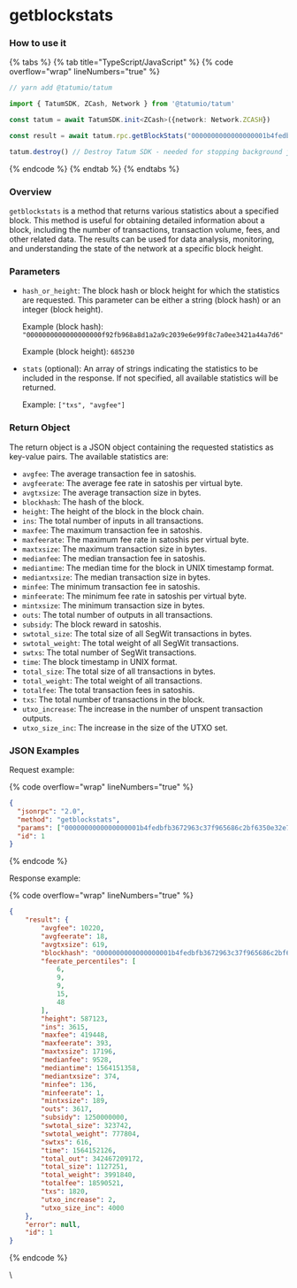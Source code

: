 # getblockstats

### How to use it

{% tabs %}
{% tab title="TypeScript/JavaScript" %}
{% code overflow="wrap" lineNumbers="true" %}
```typescript
// yarn add @tatumio/tatum

import { TatumSDK, ZCash, Network } from '@tatumio/tatum'

const tatum = await TatumSDK.init<ZCash>({network: Network.ZCASH})

const result = await tatum.rpc.getBlockStats("0000000000000000001b4fedbfb3672963c37f965686c2bf6350e32e77f9941f")

tatum.destroy() // Destroy Tatum SDK - needed for stopping background jobs
```
{% endcode %}
{% endtab %}
{% endtabs %}

### Overview

`getblockstats` is a method that returns various statistics about a specified block. This method is useful for obtaining detailed information about a block, including the number of transactions, transaction volume, fees, and other related data. The results can be used for data analysis, monitoring, and understanding the state of the network at a specific block height.

### Parameters

*   `hash_or_height`: The block hash or block height for which the statistics are requested. This parameter can be either a string (block hash) or an integer (block height).

    Example (block hash): `"0000000000000000000f92fb968a8d1a2a9c2039e6e99f8c7a0ee3421a44a7d6"`

    Example (block height): `685230`
*   `stats` (optional): An array of strings indicating the statistics to be included in the response. If not specified, all available statistics will be returned.

    Example: `["txs", "avgfee"]`

### Return Object

The return object is a JSON object containing the requested statistics as key-value pairs. The available statistics are:

* `avgfee`: The average transaction fee in satoshis.
* `avgfeerate`: The average fee rate in satoshis per virtual byte.
* `avgtxsize`: The average transaction size in bytes.
* `blockhash`: The hash of the block.
* `height`: The height of the block in the block chain.
* `ins`: The total number of inputs in all transactions.
* `maxfee`: The maximum transaction fee in satoshis.
* `maxfeerate`: The maximum fee rate in satoshis per virtual byte.
* `maxtxsize`: The maximum transaction size in bytes.
* `medianfee`: The median transaction fee in satoshis.
* `mediantime`: The median time for the block in UNIX timestamp format.
* `mediantxsize`: The median transaction size in bytes.
* `minfee`: The minimum transaction fee in satoshis.
* `minfeerate`: The minimum fee rate in satoshis per virtual byte.
* `mintxsize`: The minimum transaction size in bytes.
* `outs`: The total number of outputs in all transactions.
* `subsidy`: The block reward in satoshis.
* `swtotal_size`: The total size of all SegWit transactions in bytes.
* `swtotal_weight`: The total weight of all SegWit transactions.
* `swtxs`: The total number of SegWit transactions.
* `time`: The block timestamp in UNIX format.
* `total_size`: The total size of all transactions in bytes.
* `total_weight`: The total weight of all transactions.
* `totalfee`: The total transaction fees in satoshis.
* `txs`: The total number of transactions in the block.
* `utxo_increase`: The increase in the number of unspent transaction outputs.
* `utxo_size_inc`: The increase in the size of the UTXO set.

### JSON Examples

Request example:

{% code overflow="wrap" lineNumbers="true" %}
```json
{
  "jsonrpc": "2.0",
  "method": "getblockstats",
  "params": ["0000000000000000001b4fedbfb3672963c37f965686c2bf6350e32e77f9941f"],
  "id": 1
}
```
{% endcode %}

Response example:

{% code overflow="wrap" lineNumbers="true" %}
```json
{
    "result": {
        "avgfee": 10220,
        "avgfeerate": 18,
        "avgtxsize": 619,
        "blockhash": "0000000000000000001b4fedbfb3672963c37f965686c2bf6350e32e77f9941f",
        "feerate_percentiles": [
            6,
            9,
            9,
            15,
            48
        ],
        "height": 587123,
        "ins": 3615,
        "maxfee": 419448,
        "maxfeerate": 393,
        "maxtxsize": 17196,
        "medianfee": 9528,
        "mediantime": 1564151358,
        "mediantxsize": 374,
        "minfee": 136,
        "minfeerate": 1,
        "mintxsize": 189,
        "outs": 3617,
        "subsidy": 1250000000,
        "swtotal_size": 323742,
        "swtotal_weight": 777804,
        "swtxs": 616,
        "time": 1564152126,
        "total_out": 342467209172,
        "total_size": 1127251,
        "total_weight": 3991840,
        "totalfee": 18590521,
        "txs": 1820,
        "utxo_increase": 2,
        "utxo_size_inc": 4000
    },
    "error": null,
    "id": 1
}
```
{% endcode %}

\
